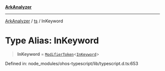 [**ArkAnalyzer**](../../../../README.md)

***

[ArkAnalyzer](../../../../globals.md) / [ts](../README.md) / InKeyword

# Type Alias: InKeyword

> **InKeyword** = [`ModifierToken`](../interfaces/ModifierToken.md)\<[`InKeyword`](../enumerations/SyntaxKind.md#inkeyword)\>

Defined in: node\_modules/ohos-typescript/lib/typescript.d.ts:653

